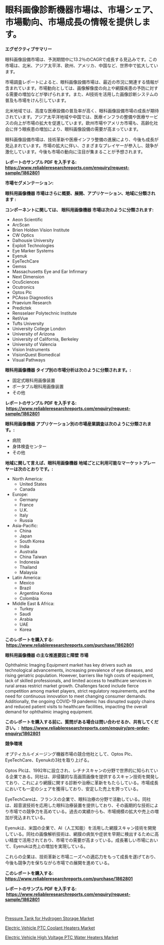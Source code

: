 <p><h1>眼科画像診断機器市場は、市場シェア、市場動向、市場成長の情報を提供します。</h1></p><p><strong>エグゼクティブサマリー</strong></p>
<p><p>眼科画像設備市場は、予測期間中に13.2％のCAGRで成長する見込みです。この市場は、北米、アジア太平洋、欧州、アメリカ、中国など、世界中で拡大しています。</p><p>市場調査レポートによると、眼科画像設備市場は、最近の市況に関連する情報が含まれています。市場動向としては、画像解像度の向上や網膜疾患の予防に対する需要の増加などが挙げられます。また、AI技術を活用した画像診断システムの普及も市場をけん引しています。</p><p>北米地域では、高度な医療設備の普及率が高く、眼科画像設備市場の成長が期待されています。アジア太平洋地域や中国では、医療インフラの整備や医療サービスの向上が市場の拡大を促進しています。欧州市場やアメリカ市場も、高齢化社会に伴う眼疾患の増加により、眼科画像設備の需要が高まっています。</p><p>眼科画像設備市場は、技術革新や医療インフラ整備の進展により、今後も成長が見込まれています。市場の拡大に伴い、さまざまなプレイヤーが参入し、競争が激化しています。今後も市場の動向に注目が集まることが予想されます。</p></p>
<p><strong>レポートのサンプル PDF を入手する: <a href="https://www.reliableresearchreports.com/enquiry/request-sample/1862801">https://www.reliableresearchreports.com/enquiry/request-sample/1862801</a></strong></p>
<p><strong>市場セグメンテーション:</strong></p>
<p><strong> 眼科用画像機器 市場はさらに概要、展開、アプリケーション、地域に分類されます :</strong></p>
<p><strong>コンポーネントに関しては、 眼科用画像機器 市場は次のように分類されます: &nbsp;</strong></p>
<p><ul><li>Aeon Scientific</li><li>ArcScan</li><li>Brien Holden Vision Institute</li><li>CW Optics</li><li>Dalhousie University</li><li>Exploit Technologies</li><li>Eye Marker Systems</li><li>Eyenuk</li><li>EyeTechCare</li><li>Gemss</li><li>Massachusetts Eye and Ear Infirmary</li><li>Next Dimension</li><li>OcuSciences</li><li>Ocutronics</li><li>Optos Plc</li><li>PCAsso Diagnostics</li><li>Praevium Research</li><li>Predictek</li><li>Rensselaer Polytechnic Institute</li><li>RetiVue</li><li>Tufts University</li><li>University College London</li><li>University of Arizona</li><li>University of California, Berkeley</li><li>University of Valencia</li><li>Vision Instruments</li><li>VisionQuest Biomedical</li><li>Visual Pathways</li></ul></p>
<p><strong> 眼科用画像機器 タイプ別の市場分析は次のように分類されます。:</strong></p>
<p><ul><li>固定式眼科用画像装置</li><li>ポータブル眼科用画像装置</li><li>その他</li></ul></p>
<p><strong>レポートのサンプル PDF を入手する: &nbsp;<a href="https://www.reliableresearchreports.com/enquiry/request-sample/1862801">https://www.reliableresearchreports.com/enquiry/request-sample/1862801</a></strong></p>
<p><strong> 眼科用画像機器 アプリケーション別の市場産業調査は次のように分類されます。:</strong></p>
<p><ul><li>病院</li><li>身体検査センター</li><li>その他</li></ul></p>
<p><strong>地域に関して言えば、眼科用画像機器 地域ごとに利用可能なマーケットプレーヤーは次のとおりです。:</strong></p>
<p><ul>
    <li>
        North America:
        <ul>
            <li>United States</li>
            <li>Canada</li>
        </ul>
    </li>
    <li>
        Europe:
        <ul>
            <li>Germany</li>
            <li>France</li>
            <li>U.K.</li>
            <li>Italy</li>
            <li>Russia</li>
        </ul>
    </li>
    <li>
        Asia-Pacific:
        <ul>
            <li>China</li>
            <li>Japan</li>
            <li>South Korea</li>
            <li>India</li>
            <li>Australia</li>
            <li>China Taiwan</li>
            <li>Indonesia</li>
            <li>Thailand</li>
            <li>Malaysia</li>
        </ul>
    </li>
    <li>
        Latin America:
        <ul>
            <li>Mexico</li>
            <li>Brazil</li>
            <li>Argentina Korea</li>
            <li>Colombia</li>
        </ul>
    </li>
    <li>
        Middle East & Africa:
        <ul>
            <li>Turkey</li>
            <li>Saudi</li>
            <li>Arabia</li>
            <li>UAE</li>
            <li>Korea</li>
        </ul>
    </li>
    </ul></p>
<p><strong>このレポートを購入する: &nbsp;<a href="https://www.reliableresearchreports.com/purchase/1862801">https://www.reliableresearchreports.com/purchase/1862801</a></strong></p>
<p><strong>眼科用画像機器 の主な推進要因と障壁 市場</strong></p>
<p><p>Ophthalmic Imaging Equipment market has key drivers such as technological advancements, increasing prevalence of eye diseases, and rising geriatric population. However, barriers like high costs of equipment, lack of skilled professionals, and limited access to healthcare services in rural areas restrict market growth. Challenges faced include fierce competition among market players, strict regulatory requirements, and the need for continuous innovation to meet changing consumer demands. Additionally, the ongoing COVID-19 pandemic has disrupted supply chains and reduced patient visits to healthcare facilities, impacting the overall demand for ophthalmic imaging equipment.</p></p>
<p><strong>このレポートを購入する前に、質問がある場合は問い合わせるか、共有してください。:&nbsp; <a href="https://www.reliableresearchreports.com/enquiry/pre-order-enquiry/1862801">https://www.reliableresearchreports.com/enquiry/pre-order-enquiry/1862801</a></strong></p>
<p><strong>競争環境</strong></p>
<p><p>オプティカルイメージング機器市場の競合他社として、Optos Plc、EyeTechCare、Eyenukの3社を取り上げる。</p><p>Optos Plcは、1992年に設立され、レチナスキャンの分野で世界的に知られている企業である。同社は、非侵襲的な高画質画像を提供するスキャン技術を開発しており、これにより網膜に関する診断や治療に革新をもたらしている。市場成長においても一定のシェアを獲得しており、安定した売上を誇っている。</p><p>EyeTechCareは、フランスの企業で、眼科治療の分野で活動している。同社は、超音波技術を応用した眼科治療装置を提供しており、その画期的な技術により市場での競争力を高めている。過去の実績からも、市場規模の拡大や売上の増加が見込まれている。</p><p>Eyenukは、米国の企業で、AI（人工知能）を活用した網膜スキャン技術を開発している。同社の画像解析技術は、網膜の病気や症状を早期に検出するために高い精度で活用されており、市場での需要が高まっている。成長著しい市場において、Eyenukは売上の増加を実現している。</p><p>これらの企業は、技術革新と市場ニーズへの適応力をもって成長を遂げており、今後も競争力を保ちながら市場での展開を進めている。</p></p>
<p><strong>このレポートを購入する: &nbsp; <a href="https://www.reliableresearchreports.com/purchase/1862801">https://www.reliableresearchreports.com/purchase/1862801</a></strong></p>
<p><strong>レポートのサンプル PDF を入手する: &nbsp;<a href="https://www.reliableresearchreports.com/enquiry/request-sample/1862801">https://www.reliableresearchreports.com/enquiry/request-sample/1862801</a></strong><strong></strong></p>
<p>&nbsp;</p>
<p><p><a href="https://view.publitas.com/reportprime-1/pressure-tank-for-hydrogen-storage-market-size-global-industry-overview-market-segmentation-and-forecast-2024-to-2031/">Pressure Tank for Hydrogen Storage Market</a></p><p><a href="https://view.publitas.com/reportprime-1/decoding-the-electric-vehicle-ptc-coolant-heaters-market-a-deep-dive-into-the-latest-market-trends-market-segmentation-and-competitive-analysis/">Electric Vehicle PTC Coolant Heaters Market</a></p><p><a href="https://view.publitas.com/reportprime-1/electric-vehicle-high-voltage-ptc-water-heaters-market-provides-a-comprehensive-analysis-including-a-macro-overview-of-the-market-as-well-as-micro-details-such-as-market-size-and-competitive-landscape/">Electric Vehicle High Voltage PTC Water Heaters Market</a></p></p>